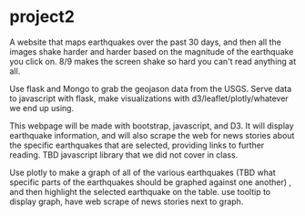 # project2

A website that maps earthquakes over the past 30 days, and then all the images shake harder and harder based on the magnitude of the earthquake you click on. 8/9 makes the screen shake so hard you can't read anything at all. 

Use flask and Mongo to grab the geojason data from the USGS. Serve data to javascript with flask, make visualizations with d3/leaflet/plotly/whatever we end up using. 


This webpage will be made with bootstrap, javascript, and D3. It will display earthquake information, and will also scrape the web for news stories about the specific earthquakes that are selected, providing links to further reading. TBD javascript library that we did not cover in class. 

Use plotly to make a graph of all of the various earthquakes (TBD what specific parts of the earthquakes should be graphed against one another) , and then highlight the selected earthquake on the table. use tooltip to display graph, have web scrape of news stories next to graph. 










